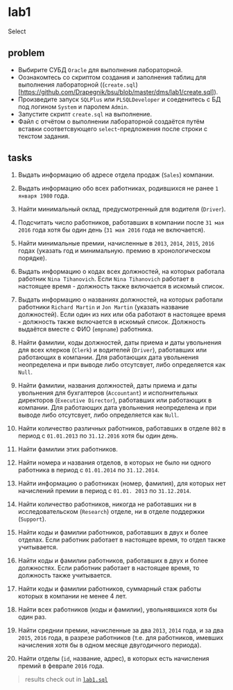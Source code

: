 # lab1
Select

## problem
* Выбирите СУБД `Oracle` для выполнения лабораторной. 
* Оознакомтесь со скриптом создания и заполнения таблиц для выполнения лабораторной ((`create.sql`)[https://github.com/Drapegnik/bsu/blob/master/dms/lab1/create.sql]).
* Произведите запуск `SQLPlus` или `PLSQLDeveloper` и соеденитесь с БД под логином `System` и паролем `Admin`. 
* Запустите скрипт `create.sql` на выполнение.
* Файл с отчётом о выполнении лабораторной создаётся путём вставки соответсвующего `select`-предложения после строки с текстом задания.

## tasks
1. Выдать информацию об адресе отдела продаж (`Sales`) компании.

2. Выдать информацию обо всех работниках, родившихся не ранее `1 января 1980` года.

3. Найти минимальный оклад, предусмотренный для водителя (`Driver`).

4. Подсчитать число работников, работавших в компании после `31 мая 2016` года хотя бы один день (`31 мая 2016` года не включается).

5. Найти минимальные премии, начисленные в `2013`, `2014`, `2015`, `2016` годах (указать год и минимальную. премию в хронологическом порядке).

6. Выдать информацию о кодах всех должностей, на которых работала работник `Nina Tihanovich`. Если `Nina Tihanovich` работает в настоящее время - должность также включается в искомый список.

7. Выдать информацию о названиях должностей, на которых работали работники `Richard Martin` и `Jon Martin` (указать название должностей). Если один из них или оба работают в настоящее время - должность также включается в искомый список. Должность выдаётся вместе с ФИО (`empname`) работника.

8. Найти фамилии, коды должностей, даты приема и даты увольнения для всех клерков (`Clerk`) и водителей (`Driver`), работавших или работающих в компании. Для работающих дата увольнения неопределена и при выводе либо отсутсвует, либо определяется как `Null`.

9. Найти фамилии, названия должностей, даты приема и даты увольнения для бухгалтеров (`Accountant`) и исполнительных директоров (`Executive Director`), работавших или работающих в компании. Для работающих дата увольнения неопределена и при выводе либо отсутсвует, либо определяется как `Null`.

10. Найти количество различных работников, работавших в отделе `B02` в период с `01.01.2013` по `31.12.2016` хотя бы один день. 

11. Найти фамилии этих работников.

12.	Найти номера и названия отделов, в которых не было ни одного работника в период с `01.01.2014` по `31.12.2014`.

13.	Найти информацию о работниках (номер, фамилия), для которых нет начислений премии в период с `01.01. 2013` по `31.12.2014`.

14.	Найти количество работников, никогда не работавших ни в исследовательском (`Research`) отделе, ни в отделе поддержки (`Support`).

15.	Найти коды и фамилии работников, работавших в двух и более отделах. Если работник работает в настоящее время, то отдел также учитывается.

16. Найти коды и фамилии работников, работавших в двух и более должностях. Если работник работает в настоящее время, то должность также учитывается.

17.	Найти коды и фамилии работников, суммарный стаж работы которых в компании не менее 4 лет.

18. Найти всех работников (коды и фамилии), увольнявшихся хотя бы один раз.

19.	Найти среднии премии, начисленные за два `2013`, `2014` года, и за два `2015`, `2016` года, в разрезе работников (т.е. для работников, имевших начисления хотя бы в одном месяце двугодичного периода).

20.	Найти отделы (`id`, название, адрес), в которых есть начисления премий в феврале `2016` года.

> results check out in [`lab1.sql`](https://github.com/Drapegnik/bsu/blob/master/dms/lab1/lab1.sql)
